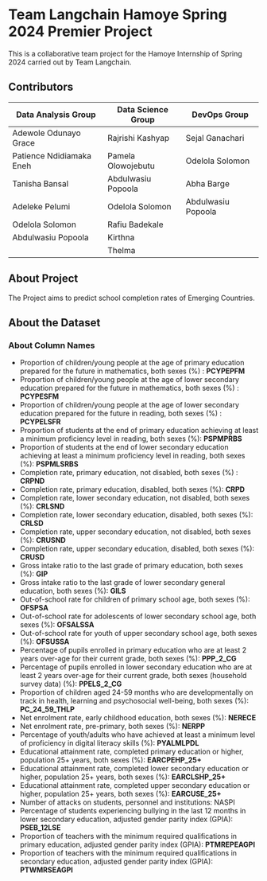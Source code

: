 # Team Langchain Hamoye Spring 2024 Premier Project

This is a collaborative team project for the Hamoye Internship of Spring 2024 carried out by Team Langchain.

## Contributors

|Data Analysis Group|Data Science Group|DevOps Group|
|---------------------|------------------|------------|
|Adewole Odunayo Grace|Rajrishi Kashyap|Sejal Ganachari|
|Patience Ndidiamaka Eneh|Pamela Olowojebutu|Odelola Solomon|
|Tanisha Bansal|Abdulwasiu Popoola|Abha Barge|
|Adeleke Pelumi |Odelola Solomon|Abdulwasiu Popoola|
|⁠Odelola Solomon|Rafiu Badekale|   |
|Abdulwasiu Popoola|Kirthna|    |
|                   |Thelma |   |

## About Project
The Project aims to predict school completion rates of Emerging Countries.

## About the Dataset
### About Column Names
* Proportion of children/young people at the age of primary education prepared for the future in mathematics, both sexes (%) : **PCYPEPFM**
* Proportion of children/young people at the age of lower secondary education prepared for the future in mathematics, both sexes (%) : **PCYPESFM**
* Proportion of children/young people at the age of lower secondary education prepared for the future in reading, both sexes (%) : **PCYPELSFR**
* Proportion of students at the end of primary education achieving at least a minimum proficiency level in reading, both sexes (%): **PSPMPRBS**
* Proportion of students at the end of lower secondary education achieving at least a minimum proficiency level in reading, both sexes (%):  **PSPMLSRBS**
* Completion rate, primary education, not disabled, both sexes (%) : **CRPND**
* Completion rate, primary education, disabled, both sexes (%): **CRPD**
* Completion rate, lower secondary education, not disabled, both sexes (%): **CRLSND**
* Completion rate, lower secondary education, disabled, both sexes (%): **CRLSD**
* Completion rate, upper secondary education, not disabled, both sexes (%): **CRUSND**
* Completion rate, upper secondary education, disabled, both sexes (%): **CRUSD**
* Gross intake ratio to the last grade of primary education, both sexes (%): **GIP**
* Gross intake ratio to the last grade of lower secondary general education, both sexes (%): **GILS**
* Out-of-school rate for children of primary school age, both sexes (%): **OFSPSA**
* Out-of-school rate for adolescents of lower secondary school age, both sexes (%): **OFSALSSA**
* Out-of-school rate for youth of upper secondary school age, both sexes (%): **OFSUSSA**
* Percentage of pupils enrolled in primary education who are at least 2 years over-age for their current grade, both sexes (%): **PPP_2_CG**
* Percentage of pupils enrolled in lower secondary education who are at least 2 years over-age for their current grade, both sexes (household survey data) (%): **PPELS_2_CG**
* Proportion of children aged 24-59 months who are developmentally on track in health, learning and psychosocial well-being, both sexes (%): **PC_24_59_THLP**
* Net enrolment rate, early childhood education, both sexes (%): **NERECE**
* Net enrolment rate, pre-primary, both sexes (%): **NERPP**
* Percentage of youth/adults who have achieved at least a minimum level of proficiency in digital literacy skills (%): **PYALMLPDL**
* Educational attainment rate, completed primary education or higher, population 25+ years, both sexes (%): **EARCPEHP_25+**
* Educational attainment rate, completed lower secondary education or higher, population 25+ years, both sexes (%): **EARCLSHP_25+**
* Educational attainment rate, completed upper secondary education or higher, population 25+ years, both sexes (%): **EARCUSE_25+**
* Number of attacks on students, personnel and institutions: NASPI
* Percentage of students experiencing bullying in the last 12 months in lower secondary education, adjusted gender parity index (GPIA): **PSEB_12LSE**
* Proportion of teachers with the minimum required qualifications in primary education, adjusted gender parity index (GPIA): **PTMREPEAGPI**
* Proportion of teachers with the minimum required qualifications in secondary education, adjusted gender parity index (GPIA): **PTWMRSEAGPI**
